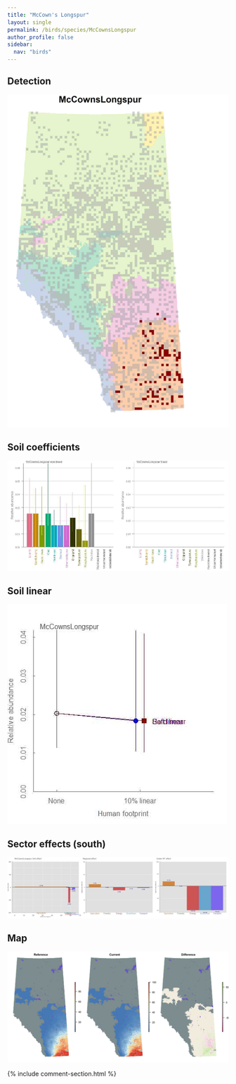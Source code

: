 ```yaml
---
title: "McCown's Longspur"
layout: single
permalink: /birds/species/McCownsLongspur
author_profile: false
sidebar:
  nav: "birds"
---
```


<h2>Detection</h2>

![](/assets/images/birds/McCownsLongspur/det.jpg)

<h2>Soil coefficients</h2>

![](/assets/images/birds/McCownsLongspur/soilhf.jpg)

<h2>Soil linear</h2>

![](/assets/images/birds/McCownsLongspur/lin-south.jpg)

<h2>Sector effects (south)</h2>

![](/assets/images/birds/McCownsLongspur/sector-south.jpg)

<h2>Map</h2>

![](/assets/images/birds/McCownsLongspur/map.jpg)

{% include comment-section.html %}
